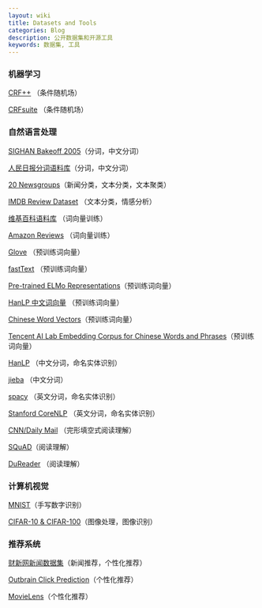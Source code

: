 ```yaml
---
layout: wiki
title: Datasets and Tools
categories: Blog
description: 公开数据集和开源工具
keywords: 数据集, 工具
---
```


### 机器学习

[CRF++](https://taku910.github.io/crfpp/) （条件随机场）

[CRFsuite](http://www.chokkan.org/software/crfsuite/) （条件随机场）

### 自然语言处理

[SIGHAN Bakeoff 2005](http://sighan.cs.uchicago.edu/bakeoff2005/)（分词，中文分词）

[人民日报分词语料库](https://pan.baidu.com/s/1hq3KKXe)（分词，中文分词）

[20 Newsgroups](http://qwone.com/~jason/20Newsgroups/)（新闻分类，文本分类，文本聚类）

[IMDB Review Dataset](http://ai.stanford.edu/~amaas/data/sentiment/) （文本分类，情感分析）

[维基百科语料库](https://dumps.wikimedia.org/backup-index-bydb.html) （词向量训练）

[Amazon Reviews](https://snap.stanford.edu/data/web-Amazon.html) （词向量训练）

[Glove](https://nlp.stanford.edu/projects/glove/) （预训练词向量）

[fastText](https://fasttext.cc/docs/en/english-vectors.html) （预训练词向量）

[Pre-trained ELMo Representations](https://github.com/HIT-SCIR/ELMoForManyLangs)（预训练词向量）

[HanLP 中文词向量](https://github.com/hankcs/HanLP/wiki/word2vec) （预训练词向量）

[Chinese Word Vectors](https://github.com/Embedding/Chinese-Word-Vectors)（预训练词向量）

[Tencent AI Lab Embedding Corpus for Chinese Words and Phrases](https://ai.tencent.com/ailab/nlp/embedding.html)（预训练词向量）

[HanLP](http://hanlp.linrunsoft.com/) （中文分词，命名实体识别）

[jieba](https://github.com/fxsjy/jieba) （中文分词）

[spacy](https://github.com/explosion/spaCy) （英文分词，命名实体识别）

[Stanford CoreNLP](https://stanfordnlp.github.io/CoreNLP/) （英文分词，命名实体识别）

[CNN/Daily Mail](https://github.com/deepmind/rc-data) （完形填空式阅读理解）

[SQuAD](https://rajpurkar.github.io/SQuAD-explorer/)（阅读理解）

[DuReader](http://ai.baidu.com/broad/subordinate?dataset=dureader) （阅读理解）

### 计算机视觉

[MNIST](http://yann.lecun.com/exdb/mnist/)（手写数字识别）

[CIFAR-10 & CIFAR-100](https://www.cs.toronto.edu/~kriz/cifar.html)（图像处理，图像识别）

### 推荐系统

[财新网新闻数据集](http://www.dcjingsai.com/common/cmpt/CCF%E5%A4%A7%E6%95%B0%E6%8D%AE%E7%AB%9E%E8%B5%9B_%E7%AB%9E%E8%B5%9B%E4%BF%A1%E6%81%AF.html)（新闻推荐，个性化推荐）

[Outbrain Click Prediction](https://www.kaggle.com/c/outbrain-click-prediction)（个性化推荐）

[MovieLens](https://grouplens.org/datasets/movielens/)（个性化推荐）
